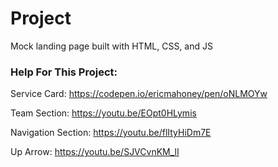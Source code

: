 # Project 
Mock landing page built with HTML, CSS, and JS

### Help For This Project:


Service Card: https://codepen.io/ericmahoney/pen/oNLMOYw

Team Section: https://youtu.be/EOpt0HLymis

Navigation Section: https://youtu.be/flItyHiDm7E

Up Arrow: https://youtu.be/SJVCvnKM_lI
